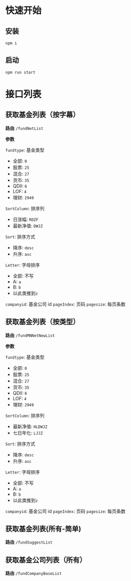 # 快速开始

## 安装

```
npm i
```

## 启动

```
npm run start
```

# 接口列表

## 获取基金列表（按字幕）

**路由**
`/fundNetList`

**参数**

`fundtype`: 基金类型
- 全部: `0`
- 股票: `25`
- 混合: `27`
- 货币: `35`
- QDII: `6`
- LOF: `4`
- 理财: `2949`

`SortColumn`: 排序列
- 日涨幅: `RDZF`
- 最新净值: `DWJZ`

`Sort`: 排序方式
- 降序: `desc`
- 升序: `asc`

`Letter`: 字母排序
- 全部: 不写
- A: `a`
- B: `b`
- 以此类推到`z`

`companyid`: 基金公司 id
`pageIndex`: 页码
`pagesize`: 每页条数

## 获取基金列表（按类型）

**路由**
`/fundMNNetNewList`

**参数**

`fundtype`: 基金类型
- 全部: `0`
- 股票: `25`
- 混合: `27`
- 货币: `35`
- QDII: `6`
- LOF: `4`
- 理财: `2949`

`SortColumn`: 排序列
- 最新净值: `HLDWJZ`
- 七日年化: `LJJZ`

`Sort`: 排序方式
- 降序: `desc`
- 升序: `asc`

`Letter`: 字母排序
- 全部: 不写
- A: `a`
- B: `b`
- 以此类推到`z`

`companyid`: 基金公司 id
`pageIndex`: 页码
`pagesize`: 每页条数

## 获取基金列表(所有-简单)
**路由**
`/fundSuggestList`

## 获取基金公司列表（所有）
**路由**
`/fundCompanyBaseList`